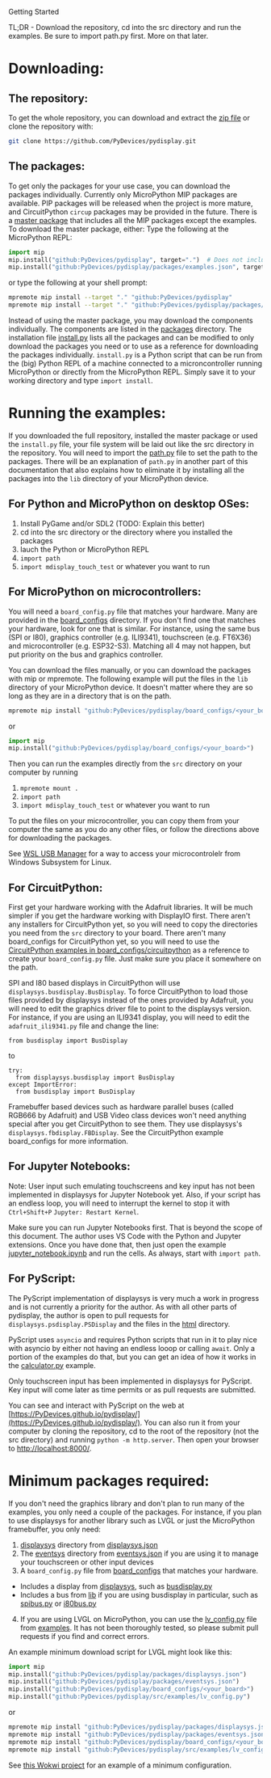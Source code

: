 Getting Started

TL;DR - Download the repository, cd into the src directory and run the examples.  Be sure to import path.py first.  More on that later.

# Downloading:
## The repository:
To get the whole repository, you can download and extract the [zip file](https://github.com/PyDevices/pydisplay/archive/refs/heads/main.zip) or clone the repository with:
```bash
git clone https://github.com/PyDevices/pydisplay.git
```

## The packages:
To get only the packages for your use case, you can download the packages individually.  Currently only MicroPython MIP packages are available.  PIP packages will be released when the project is more mature, and CircuitPython `circup` packages may be provided in the future.  There is a [master package](package.json) that includes all the MIP packages except the examples.  To download the master package, either:
Type the following at the MicroPython REPL:
```python
import mip
mip.install("github:PyDevices/pydisplay", target=".")  # Does not include examples
mip.install("github:PyDevices/pydisplay/packages/examples.json", target=".")  # Optional examples
```
or type the following at your shell prompt:
```bash
mpremote mip install --target "." "github:PyDevices/pydisplay"
mpremote mip install --target "." "github:PyDevices/pydisplay/packages/examples.json"
```

Instead of using the master package, you may download the components individually.  The components are listed in the [packages](packages) directory.  The installation file [install.py](install.py) lists all the packages and can be modified to only download the packages you need or to use as a reference for downloading the packages individually.  `install.py` is a Python script that can be run from the (big) Python REPL of a machine connected to a microncontroller running MicroPython or directly from the MicroPython REPL.  Simply save it to your working directory and type `import install`.

# Running the examples:
If you downloaded the full repository, installed the master package or used the `install.py` file, your file system will be laid out like the src directory in the repository.  You will need to import the [path.py](src/path.py) file to set the path to the packages.  There will be an explanation of `path.py` in another part of this documentation that also explains how to eliminate it by installing all the packages into the `lib` directory of your MicroPython device.

## For Python and MicroPython on desktop OSes:
1.  Install PyGame and/or SDL2 (TODO: Explain this better)
2.  cd into the src directory or the directory where you installed the packages
3.  lauch the Python or MicroPython REPL
4.  `import path`
5.  `import mdisplay_touch_test` or whatever you want to run

## For MicroPython on microcontrollers:
You will need a `board_config.py` file that matches your hardware.  Many are provided in the [board_configs](board_configs) directory.  If you don't find one that matches your hardware, look for one that is similar.  For instance, using the same bus (SPI or I80), graphics controller (e.g. ILI9341), touchscreen (e.g. FT6X36) and microcontroller (e.g. ESP32-S3).  Matching all 4 may not happen, but put priority on the bus and graphics controller.

You can download the files manually, or you can download the packages with mip or mpremote.  The following example will put the files in the `lib` directory of your MicroPython device.  It doesn't matter where they are so long as they are in a directory that is on the path.
```bash
mpremote mip install "github:PyDevices/pydisplay/board_configs/<your_board>"
```
or
```Python
import mip
mip.install("github:PyDevices/pydisplay/board_configs/<your_board>")
```
Then you can run the examples directly from the `src` directory on your computer by running 
1. `mpremote mount .`
2. `import path`
3. `import mdisplay_touch_test` or whatever you want to run

To put the files on your microcontroller, you can copy them from your computer the same as you do any other files, or follow the directions above for downloading the packages.

See [WSL USB Manager](https://gitlab.com/alelec/wsl-usb-gui) for a way to access your microcontrolelr from Windows Subsystem for Linux.

## For CircuitPython:
First get your hardware working with the Adafruit libraries.  It will be much simpler if you get the hardware working with DisplayIO first.  There aren't any installers for CircuitPython yet, so you will need to copy the directories you need from the `src` directory to your board.  There aren't many board_configs for CircuitPython yet, so you will need to use the [CircuitPython examples in board_configs/circuitpython](board_configs/circuitpython) as a reference to create your `board_config.py` file.  Just make sure you place it somewhere on the path.

SPI and I80 based displays in CircuitPython will use `displaysys.busdisplay.BusDisplay`.  To force CircuitPython to load those files provided by displaysys instead of the ones provided by Adafruit, you will need to edit the graphics driver file to point to the displaysys version.  For instance, if you are using an ILI9341 display, you will need to edit the `adafruit_ili9341.py` file and change the line:
```
from busdisplay import BusDisplay
```
to 
```
try:
  from displaysys.busdisplay import BusDisplay
except ImportError:
  from busdisplay import BusDisplay
```

Framebuffer based devices such as hardware parallel buses (called RGB666 by Adafruit) and USB Video class devices won't need anything special after you get CircuitPython to see them.  They use displaysys's `displaysys.fbdisplay.FBDisplay`.  See the CircuitPython example board_configs for more information.

## For Jupyter Notebooks:
Note:  User input such emulating touchscreens and key input has not been implemented in displaysys for Jupyter Notebook yet.  Also, if your script has an endless loop, you will need to interrupt the kernel to stop it with `Ctrl+Shift+P` `Jupyter: Restart Kernel`.

Make sure you can run Jupyter Notebooks first.  That is beyond the scope of this document.  The author uses VS Code with the Python and Jupyter extensions.  Once you have done that, then just open the example [jupyter_notebook.ipynb](src/utils/jupyter_notebook.ipynb) and run the cells.  As always, start with `import path`.

## For PyScript:
The PyScript implementation of displaysys is very much a work in progress and is not currently a priority for the author.  As with all other parts of pydisplay, the author is open to pull requests for `displaysys.psdisplay.PSDisplay` and the files in the [html](html) directory.

PyScript uses `asyncio` and requires Python scripts that run in it to play nice with asyncio by either not having an endless looop or calling `await`.  Only a portion of the examples do that, but you can get an idea of how it works in the [calculator.py](src/examples/calculator.py) example.

Only touchscreen input has been implemented in displaysys for PyScript.  Key input will come later as time permits or as pull requests are submitted.

You can see and interact with PyScript on the web at [https://PyDevices.github.io/pydisplay/](https://PyDevices.github.io/pydisplay/).  You can also run it from your computer by cloning the repository, cd to the root of the repository (not the src directory) and running `python -m http.server`.  Then open your browser to [http://localhost:8000/](http://localhost:8000/).

# Minimum packages required:
If you don't need the graphics library and don't plan to run many of the examples, you only need a couple of the packages.  For instance, if you plan to use displaysys for another library such as LVGL or just the MicroPython framebuffer, you only need:
1.  [displaysys](src/lib/displaysys/) directory from [displaysys.json](packages/displaysys.json)
3.  The [eventsys](src/lib/eventsys/) directory from [eventsys.json](packages/eventsys.json) if you are using it to manage your touchscreen or other input devices
3.  A `board_config.py` file from [board_configs](board_configs/) that matches your hardware.
  -  Includes a display from [displaysys](src/lib/displaysys/), such as [busdisplay.py](src/lib/displaysys/busdisplay.py)
  -  Includes a bus from [lib](src/lib/) if you are using busdisplay in particular, such as [spibus.py](src/lib/spibus.py) or [i80bus.py](src/lib/i80bus.py)
4.  If you are using LVGL on MicroPython, you can use the [lv_config.py](src/examples/lv_config.py) file from [examples](src/examples/).  It has not been thoroughly tested, so please submit pull requests if you find and correct errors.

An example minimum download script for LVGL might look like this:
```python
import mip
mip.install("github:PyDevices/pydisplay/packages/displaysys.json")
mip.install("github:PyDevices/pydisplay/packages/eventsys.json")
mip.install("github:PyDevices/pydisplay/board_configs/<your_board>")
mip.install("github:PyDevices/pydisplay/src/examples/lv_config.py")
```
or
```bash
mpremote mip install "github:PyDevices/pydisplay/packages/displaysys.json"
mpremote mip install "github:PyDevices/pydisplay/packages/eventsys.json"
mpremote mip install "github:PyDevices/pydisplay/board_configs/<your_board>"
mpremote mip install "github:PyDevices/pydisplay/src/examples/lv_config.py"
```
See [this Wokwi project](https://wokwi.com/projects/404248867674669057) for an example of a minimum configuration.

